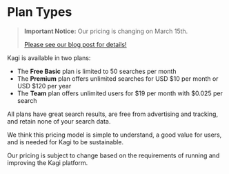 # Plan Types

> **Important Notice:** Our pricing is changing on March 15th.
>
> [Please see our blog post for details!](https://blog.kagi.com/update-kagi-search-pricing)

Kagi is available in two plans:

* The **Free Basic** plan is limited to 50 searches per month
* The **Premium** plan offers unlimited searches for USD $10 per month or USD $120 per year 
* The **Team** plan offers unlimited users for $19 per month with $0.025 per search

All plans have great search results, are free from advertising and tracking, and retain none of your search data.

We think this pricing model is simple to understand, a good value for users, and is needed for Kagi to be sustainable.

Our pricing is subject to change based on the requirements of running and improving the Kagi platform.
